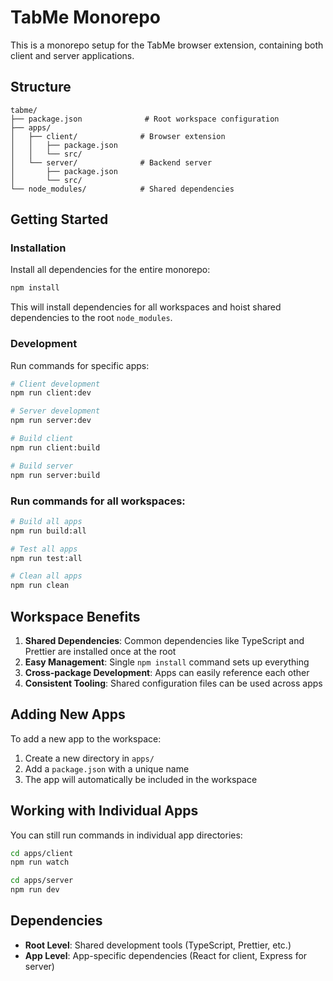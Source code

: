 # TabMe Monorepo

This is a monorepo setup for the TabMe browser extension, containing both client and server applications.

## Structure

```
tabme/
├── package.json              # Root workspace configuration
├── apps/
│   ├── client/              # Browser extension
│   │   ├── package.json
│   │   └── src/
│   └── server/              # Backend server
│       ├── package.json
│       └── src/
└── node_modules/            # Shared dependencies
```

## Getting Started

### Installation

Install all dependencies for the entire monorepo:

```bash
npm install
```

This will install dependencies for all workspaces and hoist shared dependencies to the root `node_modules`.

### Development

Run commands for specific apps:

```bash
# Client development
npm run client:dev

# Server development  
npm run server:dev

# Build client
npm run client:build

# Build server
npm run server:build
```

### Run commands for all workspaces:

```bash
# Build all apps
npm run build:all

# Test all apps
npm run test:all

# Clean all apps
npm run clean
```

## Workspace Benefits

1. **Shared Dependencies**: Common dependencies like TypeScript and Prettier are installed once at the root
2. **Easy Management**: Single `npm install` command sets up everything
3. **Cross-package Development**: Apps can easily reference each other
4. **Consistent Tooling**: Shared configuration files can be used across apps

## Adding New Apps

To add a new app to the workspace:

1. Create a new directory in `apps/`
2. Add a `package.json` with a unique name
3. The app will automatically be included in the workspace

## Working with Individual Apps

You can still run commands in individual app directories:

```bash
cd apps/client
npm run watch

cd apps/server  
npm run dev
```

## Dependencies

- **Root Level**: Shared development tools (TypeScript, Prettier, etc.)
- **App Level**: App-specific dependencies (React for client, Express for server) 